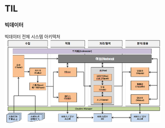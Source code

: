 # TIL


### 빅데이터
빅데이터 전체 시스템 아키텍처
![빅데이터 소프트웨어 아키텍처](https://github.com/ynicekyhh/TIL/blob/master/%EB%B9%85%EB%8D%B0%EC%9D%B4%ED%84%B0%20%EC%86%8C%ED%94%84%ED%8A%B8%EC%9B%A8%EC%96%B4%20%EC%95%84%ED%82%A4%ED%85%8D%EC%B2%98.PNG)
